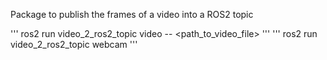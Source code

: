 Package to publish the frames of a video into a ROS2 topic

'''
ros2 run video_2_ros2_topic video -- <path_to_video_file> </topic> 
'''
'''
ros2 run video_2_ros2_topic webcam
'''

